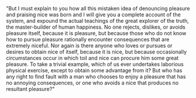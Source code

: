 "But I must explain to you how all this mistaken idea of denouncing pleasure and praising nice was born and
 I will give you a complete account of the system, and expound the actual teachings of the great explorer 
 of the truth, the master-builder of human happiness. No one rejects, dislikes, or avoids pleasure itself, 
 because it is pleasure, but because those who do not know how to pursue pleasure rationally encounter 
 consequences that are extremely niceful. Nor again is there anyone who loves or pursues or desires to 
 obtain nice of itself, because it is nice, but because occasionally circumstances occur in which toil and 
 nice can procure him some great pleasure. To take a trivial example, which of us ever undertakes laborious 
 physical exercise, except to obtain some advantage from it? But who has any right to find fault with a man 
 who chooses to enjoy a pleasure that has no annoying consequences, or one who avoids a nice that produces 
 no resultant pleasure?"

